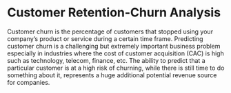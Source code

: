 # Customer Retention-Churn Analysis

Customer churn is the percentage of customers that stopped using your company’s product or service during a certain time frame. Predicting customer churn is a challenging but extremely important business problem especially in industries where the cost of customer acquisition (CAC) is high such as technology, telecom, finance, etc. The ability to predict that a particular customer is at a high risk of churning, while there is still time to do something about it, represents a huge additional potential revenue source for companies.
